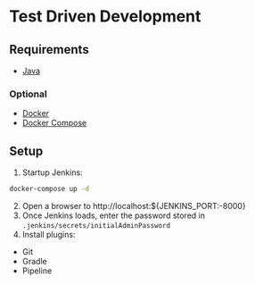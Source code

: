 # Test Driven Development

## Requirements
* [Java](https://java.com/en/download/help/download_options.xml)

### Optional
* [Docker](https://docs.docker.com/install/)
* [Docker Compose](https://docs.docker.com/compose/install/)

## Setup
1. Startup Jenkins:
```bash
docker-compose up -d
```
2. Open a browser to http://localhost:${JENKINS_PORT:-8000}
3. Once Jenkins loads, enter the password stored in `.jenkins/secrets/initialAdminPassword`
4. Install plugins:
  * Git
  * Gradle
  * Pipeline
